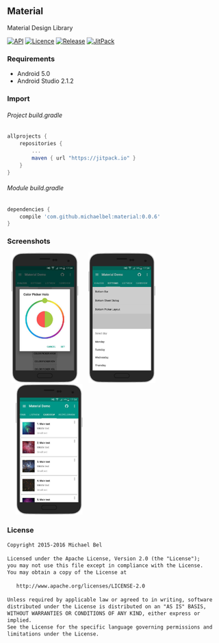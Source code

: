 ## Material
Material Design Library

[![API](https://img.shields.io/badge/API-21%2B-blue.svg)](https://github.com/michaelbel/material)
[![Licence](https://img.shields.io/badge/License-Apache_v2.0-blue.svg)](http://www.apache.org/licenses/LICENSE-2.0)
[![Release](https://img.shields.io/badge/Release-v0.0.6-blue.svg)](https://github.com/michaelbel/material/releases)
[![JitPack](https://img.shields.io/badge/JitPack-v0.0.6-blue.svg)](https://jitpack.io/#MichaelBel/Material/0.0.6)

### Requirements

* Android 5.0
* Android Studio 2.1.2

### Import
###### Project build.gradle
```gradle
allprojects {
    repositories {
        ...
        maven { url "https://jitpack.io" }
    }
}
```

###### Module build.gradle
```gradle
dependencies {
    compile 'com.github.michaelbel:material:0.0.6'
}
```

### Screenshots
<div style="dispaly:flex;">
    <img style="margin-left:10px;" src="/screenshots/1.png" width="31%">
    <img style="margin-left:20px;" src="/screenshots/2.png" width="31%">
    <img style="margin-left:20px;" src="/screenshots/3.png" width="31%">
</div>

### License

    Copyright 2015-2016 Michael Bel

    Licensed under the Apache License, Version 2.0 (the "License");
    you may not use this file except in compliance with the License.
    You may obtain a copy of the License at

       http://www.apache.org/licenses/LICENSE-2.0

    Unless required by applicable law or agreed to in writing, software
    distributed under the License is distributed on an "AS IS" BASIS,
    WITHOUT WARRANTIES OR CONDITIONS OF ANY KIND, either express or implied.
    See the License for the specific language governing permissions and
    limitations under the License.
